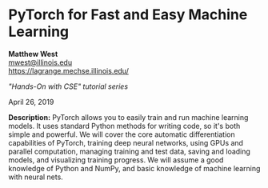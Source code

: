 # PyTorch for Fast and Easy Machine Learning

**Matthew West**  
mwest@illinois.edu  
https://lagrange.mechse.illinois.edu/

_"Hands-On with CSE" tutorial series_

April 26, 2019

**Description:** PyTorch allows you to easily train and run machine learning models. It uses standard Python methods for writing code, so it's both simple and powerful. We will cover the core automatic differentiation capabilities of PyTorch, training deep neural networks, using GPUs and parallel computation, managing training and test data, saving and loading models, and visualizing training progress. We will assume a good knowledge of Python and NumPy, and basic knowledge of machine learning with neural nets.
